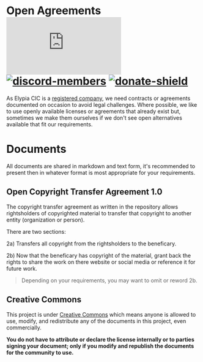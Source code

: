 # Open Agreements [![matrix-members]][matrix] [![discord-members]][discord] [![donate-shield]][elypia-donate]
As Elypia CIC is a [registered company], we need contracts or
agreements documented on occasion to avoid legal challenges. Where
possible, we like to use openly available licenses or agreements that
already exist but, sometimes we make them ourselves if we don't see
open alternatives available that fit our requirements.

# Documents
All documents are shared in markdown and text form, it's recommended to
present then in whatever format is most appropriate for your
requirements.

## Open Copyright Transfer Agreement 1.0
The copyright transfer agreement as written in the repository allows
rightsholders of copyrighted material to transfer that copyright to
another entity (organization or person). 

There are two sections:

2a) Transfers all copyright from the rightsholders to the beneficary.

2b) Now that the beneficary has copyright of the material, grant back
the rights to share the work on there website or social media or
reference it for future work.
> Depending on your requirements, you may want to omit or reword 2b.

## Creative Commons
This project is under [Creative Commons] which means anyone is allowed
to use, modify, and redistribute any of the documents in this project, 
even commercially.

**You do not have to attribute or declare the license internally or to
parties signing your document; only if you modify and republish the
documents for the community to use.**

[matrix]: https://matrix.to/#/+elypia:matrix.org "Matrix Invite"
[discord]: https://discord.gg/hprGMaM "Discord Invite"
[elypia-donate]: https://elypia.org/donate "Donate to Elypia"
[registered company]: https://beta.companieshouse.gov.uk/company/12203025 "Elypia CIC on Companies House"
[the contribution guide]: ./CONTRIBUTING.md "Contribute to the Elypia Emotes"
[Creative Commons]: https://creativecommons.org/licenses/by/4.0/ "Creative Commons"

[matrix-members]: https://img.shields.io/matrix/elypia-general:matrix.org?logo=matrix "Matrix Shield"
[discord-members]: https://discordapp.com/api/guilds/184657525990359041/widget.png "Discord Shield"
[donate-shield]: https://img.shields.io/badge/Elypia-Donate-blueviolet "Donate Shield"
